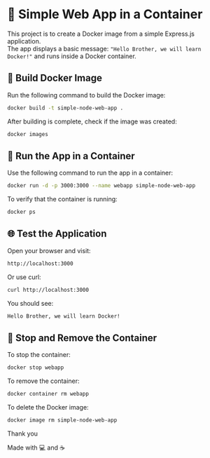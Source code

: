 # 🚀 Simple Web App in a Container

This project is to create a Docker image from a simple Express.js application.  
The app displays a basic message: `"Hello Brother, we will learn Docker!"` and runs inside a Docker container.

## 🐳 Build Docker Image

Run the following command to build the Docker image:

```sh
docker build -t simple-node-web-app .
```

After building is complete, check if the image was created:

```sh
docker images
```

## 🚀 Run the App in a Container

Use the following command to run the app in a container: 

```sh
docker run -d -p 3000:3000 --name webapp simple-node-web-app
```

To verify that the container is running:
```sh
docker ps
```

## 🌐 Test the Application

Open your browser and visit:
```sh
http://localhost:3000
```
Or use curl:

```sh
curl http://localhost:3000
```

You should see:

```sh
Hello Brother, we will learn Docker!
```

## 🛑 Stop and Remove the Container

To stop the container:

```sh
docker stop webapp
```

To remove the container:

```sh
docker container rm webapp
```

To delete the Docker image:

```sh
docker image rm simple-node-web-app
```

Thank you

Made with 💻 and ☕️